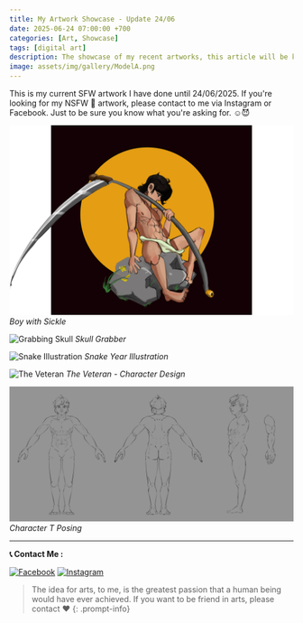 ```yaml
---
title: My Artwork Showcase - Update 24/06
date: 2025-06-24 07:00:00 +700 
categories: [Art, Showcase]
tags: [digital art]
description: The showcase of my recent artworks, this article will be kept update oftenly.
image: assets/img/gallery/ModelA.png
---
```


This is my current SFW artwork I have done until 24/06/2025. If you're looking for my NSFW 🔞 artwork, please contact to me via Instagram or Facebook. Just to be sure you know what you're asking for. ☺️😈 

![Boy with Sickle](/assets/img/gallery/BoywithSickle_transparent_rescale.png)
_Boy with Sickle_

![Grabbing Skull](/assets/img/gallery/GrabTheSkull.png)
_Skull Grabber_

![Snake Illustration](/assets/img/gallery/RanMoi.png)
_Snake Year Illustration_

![The Veteran](/assets/img/gallery/Veteran.png)
_The Veteran - Character Design_

![Character T Pose](/assets/img/gallery/ModelA.png)
_Character T Posing_

---

**📞 Contact Me :** 

[![Facebook](https://img.shields.io/badge/Facebook-%230866FF?style=for-the-badge&logo=facebook&logoColor=white)](https://www.facebook.com/chanhquy247)
[![Instagram](https://img.shields.io/badge/-Instagram-%23FF0069?style=for-the-badge&logo=instagram)](https://www.instagram.com/formality.ledinh/)

> The idea for arts, to me, is the greatest passion that a human being would have ever achieved. If you want to be friend in arts, please contact ❤️
{: .prompt-info} 
